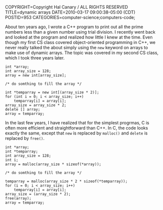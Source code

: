 COPYRIGHT=Copyright Hal Canary / ALL RIGHTS RESERVED
TITLE=dynamic arrays
DATE=2010-03-17 09:00:38-05:00 (CDT)
POSTID=953
CATEGORIES=computer-science;computers-code;

About ten years ago, I wrote a C++ program to print out all the prime numbers less than a given number using trial division. I recently went back and looked at the program and realized how little I knew at the time. Even though my first CS class covered object-oriented programming in C++, we never really talked the about simply using the `new` keyword on arrays to make use of dynamic arrays. The topic was covered in my second CS class, which I took three years later.

    
    int *array;
    int array_size = 128;
    array = new int[array_size];
    
    /* do somthing to fill the array */
    
    int *temparray = new int[(array_size * 2)];
    for (int i = 0; i < array_size; i++)
        temparray[i] = array[i];
    array_size = array_size * 2;
    delete [] array;
    array = temparray;
    

In the last few years, I have realized that for the simplest progrmas, C is often more efficient and straightforward than C++. In C, the code looks exactly the same, except that `new` is replaced by `malloc()` and `delete` is replaced by `free()`.

    
    int *array;
    int *temparray;
    int array_size = 128;
    int i;
    array = malloc(array_size * sizeof(*array));
    
    /* do somthing to fill the array */
    
    temparray = malloc(array_size * 2 * sizeof(*temparray));
    for (i = 0; i < array_size; i++)
        temparray[i] = array[i];
    array_size = (array_size * 2);
    free(array);
    array = temparray;
